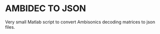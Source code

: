 # AMBIDEC TO JSON

Very small Matlab script to convert Ambisonics decoding matrices to json files. 
